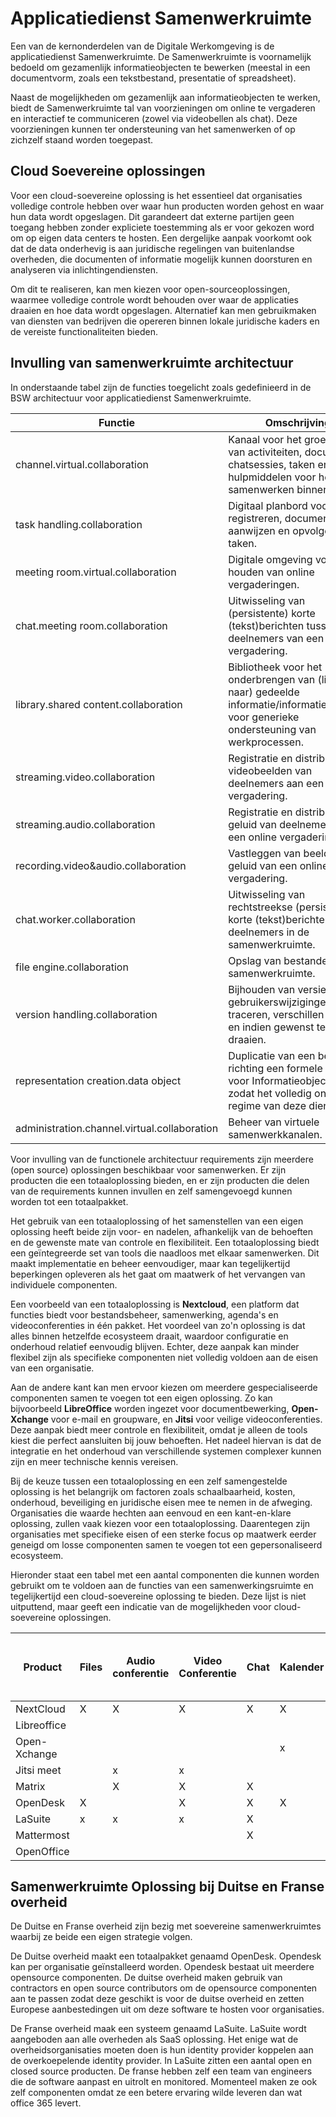 # Applicatiedienst Samenwerkruimte

Een van de kernonderdelen van de Digitale Werkomgeving is de
applicatiedienst Samenwerkruimte. De Samenwerkruimte is voornamelijk
bedoeld om gezamenlijk informatieobjecten te bewerken (meestal in een
documentvorm, zoals een tekstbestand, presentatie of spreadsheet).

Naast de mogelijkheden om gezamenlijk aan informatieobjecten te werken,
biedt de Samenwerkruimte tal van voorzieningen om online te vergaderen
en interactief te communiceren (zowel via videobellen als chat). Deze
voorzieningen kunnen ter ondersteuning van het samenwerken of op
zichzelf staand worden toegepast.

## Cloud Soevereine oplossingen

Voor een cloud-soevereine oplossing is het essentieel dat organisaties
volledige controle hebben over waar hun producten worden gehost en waar
hun data wordt opgeslagen. Dit garandeert dat externe partijen geen
toegang hebben zonder expliciete toestemming als er voor gekozen word om
op eigen data centers te hosten. Een dergelijke aanpak voorkomt ook dat
de data onderhevig is aan juridische regelingen van buitenlandse
overheden, die documenten of informatie mogelijk kunnen doorsturen en
analyseren via inlichtingendiensten.

Om dit te realiseren, kan men kiezen voor open-sourceoplossingen,
waarmee volledige controle wordt behouden over waar de applicaties
draaien en hoe data wordt opgeslagen. Alternatief kan men gebruikmaken
van diensten van bedrijven die opereren binnen lokale juridische kaders
en de vereiste functionaliteiten bieden.

## Invulling van samenwerkruimte architectuur

In onderstaande tabel zijn de functies toegelicht zoals gedefinieerd in
de BSW architectuur voor applicatiedienst Samenwerkruimte.

| Functie                                      | Omschrijving                                                                                                                              |
| -------------------------------------------- | ----------------------------------------------------------------------------------------------------------------------------------------- |
| channel.virtual.collaboration                | Kanaal voor het groeperen van activiteiten, documenten, chatsessies, taken en andere hulpmiddelen voor het samenwerken binnen teams.      |
| task handling.collaboration                  | Digitaal planbord voor het registreren, documenteren, aanwijzen en opvolgen van taken.                                                    |
| meeting room.virtual.collaboration           | Digitale omgeving voor het houden van online vergaderingen.                                                                               |
| chat.meeting room.collaboration              | Uitwisseling van (persistente) korte (tekst)berichten tussen deelnemers van een vergadering.                                              |
| library.shared content.collaboration         | Bibliotheek voor het onderbrengen van (links naar) gedeelde informatie/informatieobjecten voor generieke ondersteuning van werkprocessen. |
| streaming.video.collaboration                | Registratie en distributie van videobeelden van deelnemers aan een online vergadering.                                                    |
| streaming.audio.collaboration                | Registratie en distributie van geluid van deelnemers aan een online vergadering.                                                          |
| recording.video&audio.collaboration          | Vastleggen van beeld en geluid van een online vergadering.                                                                                |
| chat.worker.collaboration                    | Uitwisseling van rechtstreekse (persistente) korte (tekst)berichten tussen deelnemers in de samenwerkruimte.                              |
| file engine.collaboration                    | Opslag van bestanden in de samenwerkruimte.                                                                                               |
| version handling.collaboration               | Bijhouden van versies om gebruikerswijzigingen te traceren, verschillen te tonen en indien gewenst terug te draaien.                      |
| representation creation.data object          | Duplicatie van een bestand richting een formele dienst voor Informatieobjectbeheer, zodat het volledig onder het regime van deze dienst.  |
| administration.channel.virtual.collaboration | Beheer van virtuele samenwerkkanalen.                                                                                                     |

Voor invulling van de functionele architectuur requirements zijn
meerdere (open source) oplossingen beschikbaar voor samenwerken. Er zijn
producten die een totaaloplossing bieden, en er zijn producten die delen
van de requirements kunnen invullen en zelf samengevoegd kunnen worden
tot een totaalpakket.

Het gebruik van een totaaloplossing of het samenstellen van een eigen
oplossing heeft beide zijn voor- en nadelen, afhankelijk van de
behoeften en de gewenste mate van controle en flexibiliteit. Een
totaaloplossing biedt een geïntegreerde set van tools die naadloos met
elkaar samenwerken. Dit maakt implementatie en beheer eenvoudiger, maar
kan tegelijkertijd beperkingen opleveren als het gaat om maatwerk of het
vervangen van individuele componenten.

Een voorbeeld van een totaaloplossing is **Nextcloud**, een platform dat
functies biedt voor bestandsbeheer, samenwerking, agenda\'s en
videoconferenties in één pakket. Het voordeel van zo'n oplossing is dat
alles binnen hetzelfde ecosysteem draait, waardoor configuratie en
onderhoud relatief eenvoudig blijven. Echter, deze aanpak kan minder
flexibel zijn als specifieke componenten niet volledig voldoen aan de
eisen van een organisatie.

Aan de andere kant kan men ervoor kiezen om meerdere gespecialiseerde
componenten samen te voegen tot een eigen oplossing. Zo kan bijvoorbeeld
**LibreOffice** worden ingezet voor documentbewerking, **Open-Xchange**
voor e-mail en groupware, en **Jitsi** voor veilige videoconferenties.
Deze aanpak biedt meer controle en flexibiliteit, omdat je alleen de
tools kiest die perfect aansluiten bij jouw behoeften. Het nadeel
hiervan is dat de integratie en het onderhoud van verschillende systemen
complexer kunnen zijn en meer technische kennis vereisen.

Bij de keuze tussen een totaaloplossing en een zelf samengestelde
oplossing is het belangrijk om factoren zoals schaalbaarheid, kosten,
onderhoud, beveiliging en juridische eisen mee te nemen in de afweging.
Organisaties die waarde hechten aan eenvoud en een kant-en-klare
oplossing, zullen vaak kiezen voor een totaaloplossing. Daarentegen zijn
organisaties met specifieke eisen of een sterke focus op maatwerk eerder
geneigd om losse componenten samen te voegen tot een gepersonaliseerd
ecosysteem.

Hieronder staat een tabel met een aantal componenten die kunnen worden
gebruikt om te voldoen aan de functies van een samenwerkingsruimte en
tegelijkertijd een cloud-soevereine oplossing te bieden. Deze lijst is
niet uitputtend, maar geeft een indicatie van de mogelijkheden voor
cloud-soevereine oplossingen.

| Product      | Files | Audio conferentie | Video Conferentie | Chat | Kalender | Contacten | Mail | Office (spreadsheat, presentaties en text documenten) | Taken |
| ------------ | ----- | ----------------- | ----------------- | ---- | -------- | --------- | ---- | ----------------------------------------------------- | ----- |
| NextCloud    | X     | X                 | X                 | X    | X        | X         | X    | X                                                     | X     |
| Libreoffice  |       |                   |                   |      |          |           |      | X                                                     |       |
| Open-Xchange |       |                   |                   |      | x        | x         | x    |                                                       | X     |
| Jitsi meet   |       | x                 | x                 |      |          |           |      |                                                       |       |
| Matrix       |       | X                 | X                 | X    |          |           |      |                                                       |       |
| OpenDesk     | X     |                   | X                 | X    | X        | X         | X    | X                                                     | x     |
| LaSuite      | x     | x                 | x                 | X    |          |           |      | x                                                     |       |
| Mattermost   |       |                   |                   | X    |          |           |      |                                                       |       |
| OpenOffice   |       |                   |                   |      |          |           |      | X                                                     |       |

## Samenwerkruimte Oplossing bij Duitse en Franse overheid

De Duitse en Franse overheid zijn bezig met soevereine samenwerkruimtes
waarbij ze beide een eigen strategie volgen.

De Duitse overheid maakt een totaalpakket genaamd OpenDesk. Opendesk kan
per organisatie geïnstalleerd worden. Opendesk bestaat uit meerdere
opensource componenten. De duitse overheid maken gebruik van contractors
en open source contributors om de opensource componenten aan te passen
zodat deze geschikt is voor de duitse overheid en zetten Europese
aanbestedingen uit om deze software te hosten voor organisaties.

De Franse overheid maak een systeem genaamd LaSuite. LaSuite wordt
aangeboden aan alle overheden als SaaS oplossing. Het enige wat de
overheidsorganisaties moeten doen is hun identity provider koppelen aan
de overkoepelende identity provider. In LaSuite zitten een aantal open
en closed source producten. De franse hebben zelf een team van engineers
die de software aanpast en uitrolt en monitored. Momenteel maken ze ook
zelf componenten omdat ze een betere ervaring wilde leveren dan wat
office 365 levert.
